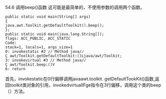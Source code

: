 54.6  调用beep()函数
这可能是最简单的，不使用参数的调用两个函数。


    public static void main(String[] args)
    {
    java.awt.Toolkit.getDefaultToolkit().beep();
    };
    public static void main(java.lang.String[]);
    flags: ACC_PUBLIC, ACC_STATIC
    Code:
    stack=1, locals=1, args_size=1
    0: invokestatic #2 // Method java/⤦
    Ç awt/Toolkit.getDefaultToolkit:()Ljava/awt/Toolkit;
    3: invokevirtual #3 // Method java/⤦
    Ç awt/Toolkit.beep:()V
    6: return


首先，invokestatic在0行偏移调用javaawt.toolkit. getDefaultTookKit()函数,返回toolkit类对象的引用，invokedvirtualIFge指令在3行偏移，调用这个类的beep（）方法。

